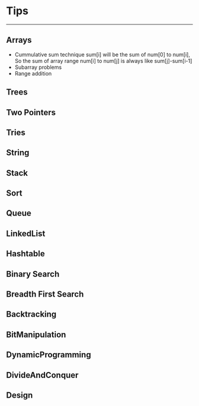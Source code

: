 
# Tips
---

## Arrays

* Cummulative sum technique
sum[i] will be the sum of num[0] to num[i], So the sum of array range num[i] to num[j] is always like sum[j]-sum[i-1]
 * Subarray problems
 * Range addition


## Trees



## Two Pointers



## Tries



## String



## Stack


## Sort



## Queue



## LinkedList



## Hashtable



## Binary Search



## Breadth First Search



## Backtracking


## BitManipulation


## DynamicProgramming


## DivideAndConquer


## Design

